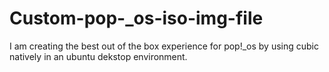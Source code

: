 # Custom-pop-_os-iso-img-file
I am creating the best out of the box experience for pop!_os by using cubic natively in an ubuntu dekstop environment.
